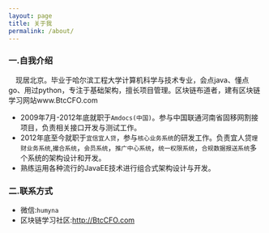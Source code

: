 ```yaml
---
layout: page
title: 关于我
permalink: /about/
---
```


### 一.自我介绍
　现居北京。毕业于哈尔滨工程大学计算机科学与技术专业，会点java、懂点go、用过python，专注于基础架构，擅长项目管理。区块链布道者，建有区块链学习网站www.BtcCFO.com
* 2009年7月-2012年底就职于`Amdocs(中国)`。参与中国联通河南省固移网割接项目，负责相关接口开发与测试工作。
* 2012年底至今就职于`宜信宜人贷`，参与`核心业务系统`的研发工作。负责宜人贷`理财业务系统`,`撮合系统`，`会员系统`，`推广中心系统`，`统一权限系统`，`合规数据报送系统`多个系统的架构设计和开发。
* 熟练运用各种流行的JavaEE技术进行组合式架构设计与开发。

### 二.联系方式
* 微信:`humyna`
* 区块链学习社区:http://BtcCFO.com
